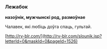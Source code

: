 ### Лежабок
**назоўнік, мужчынскі род, размоўнае**

Чалавек, які любіць доўга спаць, гультай.

<a rel="author">[http://rv-blr.com/](http://rv-blr.com/slounik.jsp?letterId=0&maskId=0&pageId=1526)</a>
